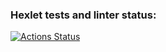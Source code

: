 ### Hexlet tests and linter status:
[![Actions Status](https://github.com/Dmitriy-SP/frontend-project-44/workflows/hexlet-check/badge.svg)](https://github.com/Dmitriy-SP/frontend-project-44/actions)